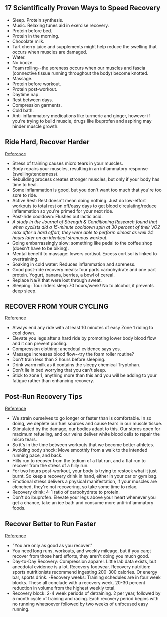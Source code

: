 ## 17 Scientifically Proven Ways to Speed Recovery

- Sleep. Protein synthesis.
- Music. Relaxing tunes aid in exercise recovery.
- Protein before bed.
- Protein in the morning.
- Chocolate milk.
- Tart cherry juice and supplements might help reduce the swelling that occurs when muscles are damaged.
- Water.
- No booze.
- Foam rolling--the soreness occurs when our muscles and fascia (connective tissue running throughout the body) become knotted.
- Massage.
- Protein before workout.
- Protein post-workout.
- Daytime nap.
- Rest between days.
- Compression garments.
- Cold bath.
- Anti-inflammatory medications like turmeric and ginger, however if you're trying to build muscle, drugs like ibuprofen and aspiring may hinder muscle growth.

## Ride Hard, Recover Harder
[Reference](http://www.bicycling.com/training/fitness/ride-hard-recover-harder)

- Stress of training causes micro tears in your muscles.
- Body repairs your muscles, resulting in an inflammatory response (swelling/tenderness).
- Rebuilding process creates stronger muscles, but only if your body has time to heal.
- Some inflammation is good, but you don't want too much that you're too sore to ride.
- Active Rest: Rest doesn't mean doing nothing. Just do low-effort workouts to total rest on off/easy days to get blood circulating/reduce inflammation so you're primed for your next ride.
- Post-ride cooldown: Flushes out lactic acid.
- *A study in the Journal of Strength & Conditioning Research found that when cyclists did a 15-minute cooldown spin at 30 percent of their VO2 max after a hard effort, they were able to perform almost as well 24 hours later on an identical strenuous workout.*
- Going embarrassingly slow: something like pedal to the coffee shop (doesn't have to be biking).
- Mental benefit to massage: lowers cortisol. Excess cortisol is linked to overtraining.
- Soaking in cold water: Reduces inflammation and soreness.
- Good post-ride recovery meals: four parts carbohydrate and one part protein. Yogurt, banana, berries, a bowl of cereal.
- Replace Na/K that were lost through sweat.
- Sleeping: Tour riders sleep 70 hours/week! No to alcohol, it prevents deep sleep.

## RECOVER FROM YOUR CYCLING
[Reference](https://www.britishcycling.org.uk/knowledge/article/izn20130108-Sportive-R-R--Maximise-your-post-ride-recovery-0)

- Always end any ride with at least 10 minutes of easy Zone 1 riding to cool down.
- Elevate you legs after a hard ride by promoting lower body blood flow and it can prevent pooling.
- Compression clothing: anecdotal evidence says yes.
- Massage increases blood flow--try the foam roller routine?
- Don't train less than 2 hours before sleeping.
- Drink warm milk as it contains the sleepy chemical Tryptohan.
- Don't lie in bed worrying that you can't sleep.
- Stick to zone 1, anything more than this and you will be adding to your fatigue rather than enhancing recovery.

## Post-Run Recovery Tips
[Reference](http://www.runnersworld.com/injury-treatment/post-run-recovery-tips)

- We strain ourselves to go longer or faster than is comfortable. In so doing, we deplete our fuel sources and cause tears in our muscle tissue.
- Stimulated by the damage, our bodies adapt to this. Our stores open for maximum refueling, and our veins deliver white blood cells to repair the micro tears.
- So it's in the time between workouts that we become better athletes.
- Avoiding body shock: Move smoothly from a walk to the intended running pace, and back.
- Hilly run to recover from the tedium of a flat run, and a flat run to recover from the stress of a hilly run.
- For two hours post-workout, your body is trying to restock what it just burnt. So keep a recovery drink in hand, either in your car or gym bag.
- Emotional stress delivers a physical manifestation, if your muscles are clenched, they're not recovering, so take some time to relax.
- Recovery drink: 4-1 ratio of carbohydrate to protein.
- Don't do ibuprofen. Elevate your legs above your heart whenever you get a chance, take an ice bath and consume more anti-inflammatory foods.

## Recover Better to Run Faster
[Reference](http://running.competitor.com/2014/04/recovery/recover-to-run-faster_70568)

- "You are only as good as you recover."
- You need long runs, workouts, and weekly mileage, but if you can;t recover from those hard efforts, they aren't doing you much good.
- Day-to-Day Recovery: Compression apparel. Little lab data exists, but anecdotal evidence is a lot. Recovery footwear. Recovery nutrition: sports nutritionists recommend ingesting 200-300 calories. Or energy bar, sports drink.
-Recovery weeks: Training schedules are in four week blocks. These all conclude with a recovery week. 20-30 percent reduction in volume from the highest weekly total.
- Recovery block: 2-4 week periods of detraining. 2 per year, followed by 5 month cycle of training and racing. Each recovery period begins with no running whatsoever followed by two weeks of unfocused easy running.
